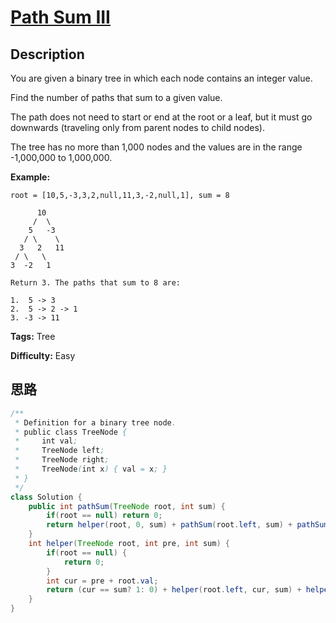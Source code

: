 # [Path Sum III][title]

## Description

You are given a binary tree in which each node contains an integer value.

Find the number of paths that sum to a given value.

The path does not need to start or end at the root or a leaf, but it must go downwards (traveling only from parent nodes to child nodes).

The tree has no more than 1,000 nodes and the values are in the range -1,000,000 to 1,000,000.

**Example:**

```
root = [10,5,-3,3,2,null,11,3,-2,null,1], sum = 8

      10
     /  \
    5   -3
   / \    \
  3   2   11
 / \   \
3  -2   1

Return 3. The paths that sum to 8 are:

1.  5 -> 3
2.  5 -> 2 -> 1
3. -3 -> 11
```

**Tags:** Tree

**Difficulty:** Easy

## 思路

``` java
/**
 * Definition for a binary tree node.
 * public class TreeNode {
 *     int val;
 *     TreeNode left;
 *     TreeNode right;
 *     TreeNode(int x) { val = x; }
 * }
 */
class Solution {
    public int pathSum(TreeNode root, int sum) {
        if(root == null) return 0;
        return helper(root, 0, sum) + pathSum(root.left, sum) + pathSum(root.right, sum);
    }
    int helper(TreeNode root, int pre, int sum) {
        if(root == null) {
            return 0;
        }
        int cur = pre + root.val;
        return (cur == sum? 1: 0) + helper(root.left, cur, sum) + helper(root.right, cur, sum);
    }
}
```

[title]: https://leetcode.com/problems/path-sum-iii
